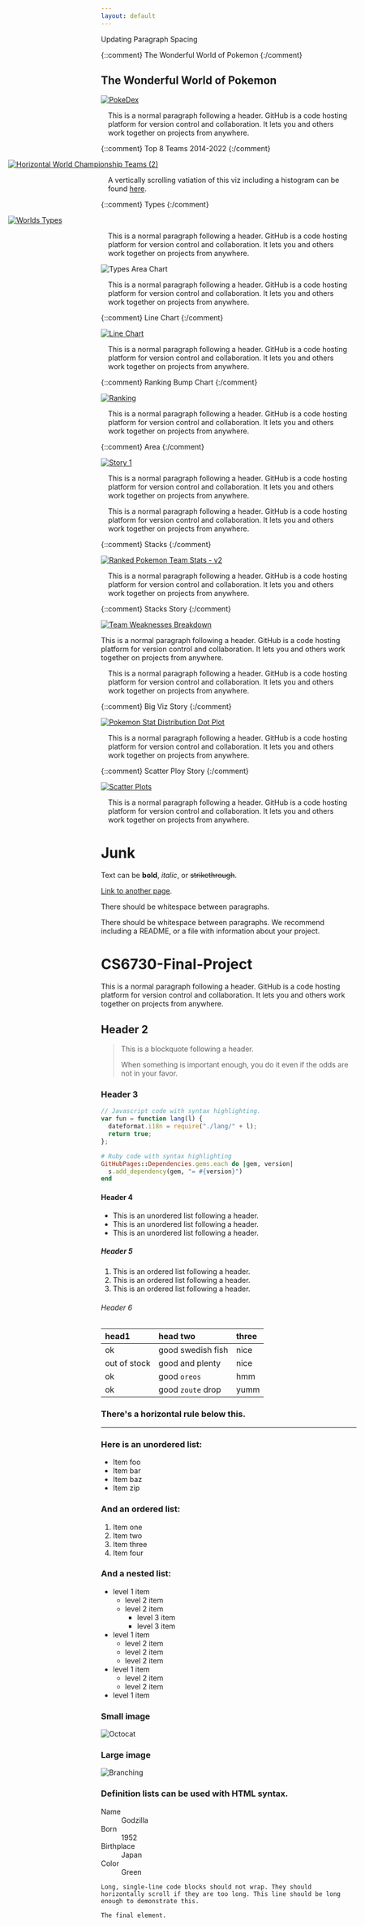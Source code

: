 ```yaml
---
layout: default
---
```


Updating Paragraph Spacing

{::comment}
The Wonderful World of Pokemon
{:/comment}

## The Wonderful World of Pokemon

<div class='tableauPlaceholder' id='viz1701865356282' style='position: relative'>
   <noscript>
      <a href='#'>
         <img alt='PokeDex ' src='https:&#47;&#47;public.tableau.com&#47;static&#47;images&#47;Po&#47;Pokemon_17014658048490&#47;PokeDex&#47;1_rss.png' style='border: none' />
      </a>
   </noscript>
   <object class='tableauViz'  style='display:none;'>
      <param name='host_url' value='https%3A%2F%2Fpublic.tableau.com%2F' />
      <param name='embed_code_version' value='3' />
      <param name='site_root' value='' />
      <param name='name' value='Pokemon_17014658048490&#47;PokeDex' />
      <param name='tabs' value='no' />
      <param name='toolbar' value='yes' />
      <param name='static_image' value='https:&#47;&#47;public.tableau.com&#47;static&#47;images&#47;Po&#47;Pokemon_17014658048490&#47;PokeDex&#47;1.png' />
      <param name='animate_transition' value='yes' />
      <param name='display_static_image' value='yes' />
      <param name='display_spinner' value='yes' />
      <param name='display_overlay' value='yes' />
      <param name='display_count' value='yes' />
      <param name='language' value='en-US' />
      <param name='filter' value='publish=yes' />
   </object>
</div>
<script type='text/javascript'>
   var divElement = document.getElementById('viz1701865356282');
   var vizElement = divElement.getElementsByTagName('object')[0];
   if ( divElement.offsetWidth > 800 ) { vizElement.style.width='1000px';vizElement.style.height='827px';} else if ( divElement.offsetWidth > 500 ) { vizElement.style.width='1000px';vizElement.style.height='827px';} else { vizElement.style.width='100%';vizElement.style.height='727px';}
    var scriptElement = document.createElement('script');
   scriptElement.src = 'https://public.tableau.com/javascripts/api/viz_v1.js';
   vizElement.parentNode.insertBefore(scriptElement, vizElement);
</script>

<p style='margin: 1em'>
   This is a normal paragraph following a header. GitHub is a code hosting platform for version control and collaboration. It lets you and others work together on projects from anywhere.
</p>



{::comment}
Top 8 Teams 2014-2022
{:/comment}

<div class='tableauPlaceholder' id='viz1701876271285' style='position: relative; margin-left: -183px'>
   <noscript>
      <a href='#'>
         <img alt='Horizontal World Championship Teams (2) ' src='https:&#47;&#47;public.tableau.com&#47;static&#47;images&#47;Po&#47;Pokemon_17014658048490&#47;HorizontalWorldChampionshipTeams2&#47;1_rss.png' style='border: none' />
      </a>
   </noscript>
   <object class='tableauViz'  style='display:none;'>
      <param name='host_url' value='https%3A%2F%2Fpublic.tableau.com%2F' />
      <param name='embed_code_version' value='3' />
      <param name='site_root' value='' />
      <param name='name' value='Pokemon_17014658048490&#47;HorizontalWorldChampionshipTeams2' />
      <param name='tabs' value='no' />
      <param name='toolbar' value='yes' />
      <param name='static_image' value='https:&#47;&#47;public.tableau.com&#47;static&#47;images&#47;Po&#47;Pokemon_17014658048490&#47;HorizontalWorldChampionshipTeams2&#47;1.png' />
      <param name='animate_transition' value='yes' />
      <param name='display_static_image' value='yes' />
      <param name='display_spinner' value='yes' />
      <param name='display_overlay' value='yes' />
      <param name='display_count' value='yes' />
      <param name='language' value='en-US' />
      <param name='filter' value='publish=yes' />
   </object>
</div>
<script type='text/javascript'>
   var divElement = document.getElementById('viz1701876271285');
   var vizElement = divElement.getElementsByTagName('object')[0];
   if ( divElement.offsetWidth > 800 ) { vizElement.style.width='1366px';vizElement.style.height='795px';} else if ( divElement.offsetWidth > 500 ) { vizElement.style.width='1366px';vizElement.style.height='795px';} else { vizElement.style.width='100%';vizElement.style.height='727px';}
   var scriptElement = document.createElement('script');
   scriptElement.src = 'https://public.tableau.com/javascripts/api/viz_v1.js';
   vizElement.parentNode.insertBefore(scriptElement, vizElement);
</script>

<p style='margin: 1em'>
   A vertically scrolling vatiation of this viz including a histogram can be found <a href='https://public.tableau.com/views/Pokemon_17014658048490/WorldChampionshipTeams' target='_blank'>here</a>.      
</p>


{::comment}
Types
{:/comment}

<div class='tableauPlaceholder' id='viz1701874866052' style='position: relative; margin-left: -183px'>
   <noscript>
      <a href='#'>
         <img alt='Worlds Types ' src='https:&#47;&#47;public.tableau.com&#47;static&#47;images&#47;Po&#47;Pokemon_17014658048490&#47;WorldsTypes&#47;1_rss.png' style='border: none' />
      </a>
   </noscript>
   <object class='tableauViz'  style='display:none;'>
      <param name='host_url' value='https%3A%2F%2Fpublic.tableau.com%2F' />
      <param name='embed_code_version' value='3' />
      <param name='site_root' value='' />
      <param name='name' value='Pokemon_17014658048490&#47;WorldsTypes' />
      <param name='tabs' value='no' />
      <param name='toolbar' value='yes' />
      <param name='static_image' value='https:&#47;&#47;public.tableau.com&#47;static&#47;images&#47;Po&#47;Pokemon_17014658048490&#47;WorldsTypes&#47;1.png' />
      <param name='animate_transition' value='yes' />
      <param name='display_static_image' value='yes' />
      <param name='display_spinner' value='yes' />
      <param name='display_overlay' value='yes' />
      <param name='display_count' value='yes' />
      <param name='language' value='en-US' />
      <param name='filter' value='publish=yes' />
   </object>
</div>
<script type='text/javascript'>
   var divElement = document.getElementById('viz1701874866052');
   var vizElement = divElement.getElementsByTagName('object')[0];
   if ( divElement.offsetWidth > 800 ) { vizElement.style.width='1366px';vizElement.style.height='795px';} else if ( divElement.offsetWidth > 500 ) { vizElement.style.width='1366px';vizElement.style.height='795px';} else { vizElement.style.width='100%';vizElement.style.height='727px';}
   var scriptElement = document.createElement('script');
   scriptElement.src = 'https://public.tableau.com/javascripts/api/viz_v1.js';
   vizElement.parentNode.insertBefore(scriptElement, vizElement);
</script>

<p style='margin: 1em'>
   This is a normal paragraph following a header. GitHub is a code hosting platform for version control and collaboration. It lets you and others work together on projects from anywhere.
</p>



<img src="./assets/type_popularity_area.png?raw=true" alt="Types Area Chart" title="Types Area Chart" style='display: block; margin: auto;'>


<p style='margin: 1em'>
   This is a normal paragraph following a header. GitHub is a code hosting platform for version control and collaboration. It lets you and others work together on projects from anywhere.
</p>



{::comment}
Line Chart
{:/comment}

<div class='tableauPlaceholder' id='viz1701786617025' style='position: relative'>
   <noscript>
     <a href='#'>
       <img alt='Line Chart ' src='https:&#47;&#47;public.tableau.com&#47;static&#47;images&#47;Li&#47;Line_17017455809800&#47;Linechart&#47;1_rss.png' style='border: none' />
     </a>
   </noscript>
   <object class='tableauViz'  style='display:none;'>
      <param name='host_url' value='https%3A%2F%2Fpublic.tableau.com%2F' />
      <param name='embed_code_version' value='3' />
      <param name='site_root' value='' />
      <param name='name' value='Line_17017455809800&#47;Linechart' />
      <param name='tabs' value='no' />
      <param name='toolbar' value='yes' />
      <param name='static_image' value='https:&#47;&#47;public.tableau.com&#47;static&#47;images&#47;Li&#47;Line_17017455809800&#47;Linechart&#47;1.png' />
      <param name='animate_transition' value='yes' />
      <param name='display_static_image' value='yes' />
      <param name='display_spinner' value='yes' />
      <param name='display_overlay' value='yes' />
      <param name='display_count' value='yes' />
      <param name='language' value='en-US' />
      <param name='filter' value='publish=yes' />
   </object>
</div>
<script type='text/javascript'>
  var divElement = document.getElementById('viz1701786617025');
  var vizElement = divElement.getElementsByTagName('object')[0];
  vizElement.style.width='100%';vizElement.style.height=(divElement.offsetWidth*0.75)+'px';
  var scriptElement = document.createElement('script');
  scriptElement.src = 'https://public.tableau.com/javascripts/api/viz_v1.js';
  vizElement.parentNode.insertBefore(scriptElement, vizElement);
</script>

<p style='margin: 1em'>
   This is a normal paragraph following a header. GitHub is a code hosting platform for version control and collaboration. It lets you and others work together on projects from anywhere.
</p>



{::comment}
Ranking Bump Chart
{:/comment}

<div class='tableauPlaceholder' id='viz1701787289195' style='position: relative'>
   <noscript>
     <a href='#'>
       <img alt='Ranking ' src='https:&#47;&#47;public.tableau.com&#47;static&#47;images&#47;Ra&#47;Ranking_17017454639140&#47;Ranking&#47;1_rss.png' style='border: none' />
     </a>
   </noscript>
   <object class='tableauViz'  style='display:none;'>
      <param name='host_url' value='https%3A%2F%2Fpublic.tableau.com%2F' />
      <param name='embed_code_version' value='3' />
      <param name='site_root' value='' />
      <param name='name' value='Ranking_17017454639140&#47;Ranking' />
      <param name='tabs' value='no' />
      <param name='toolbar' value='yes' />
      <param name='static_image' value='https:&#47;&#47;public.tableau.com&#47;static&#47;images&#47;Ra&#47;Ranking_17017454639140&#47;Ranking&#47;1.png' />
      <param name='animate_transition' value='yes' />
      <param name='display_static_image' value='yes' />
      <param name='display_spinner' value='yes' />
      <param name='display_overlay' value='yes' />
      <param name='display_count' value='yes' />
      <param name='language' value='en-US' />
      <param name='filter' value='publish=yes' />
   </object>
</div>
<script type='text/javascript'>
  var divElement = document.getElementById('viz1701787289195');
  var vizElement = divElement.getElementsByTagName('object')[0];
  vizElement.style.width='100%';vizElement.style.height=(divElement.offsetWidth*0.75)+'px';
  var scriptElement = document.createElement('script');
  scriptElement.src = 'https://public.tableau.com/javascripts/api/viz_v1.js';
  vizElement.parentNode.insertBefore(scriptElement, vizElement);
</script>

<p style='margin: 1em'>
   This is a normal paragraph following a header. GitHub is a code hosting platform for version control and collaboration. It lets you and others work together on projects from anywhere.
</p>



{::comment}
Area
{:/comment}

<div class='tableauPlaceholder' id='viz1701876943655' style='position: relative'>
   <noscript><a href='#'><img alt='Story 1 ' src='https:&#47;&#47;public.tableau.com&#47;static&#47;images&#47;Ge&#47;General_Stats&#47;Story1&#47;1_rss.png' style='border: none' /></a></noscript>
   <object class='tableauViz'  style='display:none;'>
      <param name='host_url' value='https%3A%2F%2Fpublic.tableau.com%2F' />
      <param name='embed_code_version' value='3' />
      <param name='site_root' value='' />
      <param name='name' value='General_Stats&#47;Story1' />
      <param name='tabs' value='no' />
      <param name='toolbar' value='yes' />
      <param name='static_image' value='https:&#47;&#47;public.tableau.com&#47;static&#47;images&#47;Ge&#47;General_Stats&#47;Story1&#47;1.png' />
      <param name='animate_transition' value='yes' />
      <param name='display_static_image' value='yes' />
      <param name='display_spinner' value='yes' />
      <param name='display_overlay' value='yes' />
      <param name='display_count' value='yes' />
      <param name='language' value='en-US' />
      <param name='filter' value='publish=yes' />
   </object>
</div>
<script type='text/javascript'>                    
   var divElement = document.getElementById('viz1701876943655');                    
   var vizElement = divElement.getElementsByTagName('object')[0];                    
   vizElement.style.width='1016px';vizElement.style.height='991px';                    
   var scriptElement = document.createElement('script');                    
   scriptElement.src = 'https://public.tableau.com/javascripts/api/viz_v1.js';                    vizElement.parentNode.insertBefore(scriptElement, vizElement);                
</script>

<p style='margin: 1em'>
   This is a normal paragraph following a header. GitHub is a code hosting platform for version control and collaboration. It lets you and others work together on projects from anywhere.
</p>

<p style='margin: 1em'>
   This is a normal paragraph following a header. GitHub is a code hosting platform for version control and collaboration. It lets you and others work together on projects from anywhere.
</p>



{::comment}
Stacks
{:/comment}

<div class='tableauPlaceholder' id='viz1701737833922' style='position: relative'>
  <noscript>
    <a href='#'>
      <img alt='Ranked Pokemon Team Stats - v2 ' src='https:&#47;&#47;public.tableau.com&#47;static&#47;images&#47;Po&#47;PokemonTournieBarCharts&#47;2014-2022TeamStatsTournament2&#47;1_rss.png' style='border: none' />
    </a>
  </noscript>
  <object class='tableauViz'  style='display:none;'>
    <param name='host_url' value='https%3A%2F%2Fpublic.tableau.com%2F' />
    <param name='embed_code_version' value='3' />
    <param name='site_root' value='' />
    <param name='name' value='PokemonTournieBarCharts&#47;2014-2022TeamStatsTournament2' />
    <param name='tabs' value='no' />
    <param name='toolbar' value='yes' />
    <param name='static_image' value='https:&#47;&#47;public.tableau.com&#47;static&#47;images&#47;Po&#47;PokemonTournieBarCharts&#47;2014-2022TeamStatsTournament2&#47;1.png' />
    <param name='animate_transition' value='yes' />
    <param name='display_static_image' value='yes' />
    <param name='display_spinner' value='yes' />
    <param name='display_overlay' value='yes' />
    <param name='display_count' value='yes' />
    <param name='language' value='en-US' />
    <param name='filter' value='publish=yes' />
  </object>
</div>
<script type='text/javascript'>
  var divElement = document.getElementById('viz1701737833922');
  var vizElement = divElement.getElementsByTagName('object')[0];
  vizElement.style.width='100%';vizElement.style.height=(divElement.offsetWidth*0.75)+'px';
  var scriptElement = document.createElement('script');
  scriptElement.src = 'https://public.tableau.com/javascripts/api/viz_v1.js';
  vizElement.parentNode.insertBefore(scriptElement, vizElement);
</script>

<p style='margin: 1em'>
   This is a normal paragraph following a header. GitHub is a code hosting platform for version control and collaboration. It lets you and others work together on projects from anywhere.
</p>



{::comment}
Stacks Story
{:/comment}

<div class='tableauPlaceholder' id='viz1701862572364' style='position: relative'>
   <noscript>
      <a href='#'>
         <img alt='Team Weaknesses Breakdown ' src='https:&#47;&#47;public.tableau.com&#47;static&#47;images&#47;FK&#47;FKBD6TMD4&#47;1_rss.png' style='border: none' />
      </a>
   </noscript>
   <object class='tableauViz'  style='display:none;'>
      <param name='host_url' value='https%3A%2F%2Fpublic.tableau.com%2F' />
      <param name='embed_code_version' value='3' />
      <param name='path' value='shared&#47;FKBD6TMD4' />
      <param name='toolbar' value='yes' />
      <param name='static_image' value='https:&#47;&#47;public.tableau.com&#47;static&#47;images&#47;FK&#47;FKBD6TMD4&#47;1.png' />
      <param name='animate_transition' value='yes' />
      <param name='display_static_image' value='yes' />
      <param name='display_spinner' value='yes' />
      <param name='display_overlay' value='yes' />
      <param name='display_count' value='yes' />
      <param name='language' value='en-US' />
      <param name='filter' value='publish=yes' />
   </object>
</div>
<script type='text/javascript'>
   var divElement = document.getElementById('viz1701862572364');
   var vizElement = divElement.getElementsByTagName('object')[0];
   vizElement.style.width='1016px';vizElement.style.height='991px';
   var scriptElement = document.createElement('script');
   scriptElement.src = 'https://public.tableau.com/javascripts/api/viz_v1.js';
   vizElement.parentNode.insertBefore(scriptElement, vizElement);
</script>

This is a normal paragraph following a header. GitHub is a code hosting platform for version control and collaboration. It lets you and others work together on projects from anywhere.

<p style='margin: 1em'>
   This is a normal paragraph following a header. GitHub is a code hosting platform for version control and collaboration. It lets you and others work together on projects from anywhere.
</p>



{::comment}
Big Viz Story
{:/comment}

<div class='tableauPlaceholder' id='viz1701862826596' style='position: relative'>
   <noscript>
      <a href='#'>
         <img alt='Pokemon Stat Distribution Dot Plot ' src='https:&#47;&#47;public.tableau.com&#47;static&#47;images&#47;S3&#47;S33GBSPH9&#47;1_rss.png' style='border: none' />
      </a>
   </noscript>
   <object class='tableauViz'  style='display:none;'>
      <param name='host_url' value='https%3A%2F%2Fpublic.tableau.com%2F' />
      <param name='embed_code_version' value='3' />
      <param name='path' value='shared&#47;S33GBSPH9' />
      <param name='toolbar' value='yes' />
      <param name='static_image' value='https:&#47;&#47;public.tableau.com&#47;static&#47;images&#47;S3&#47;S33GBSPH9&#47;1.png' />
      <param name='animate_transition' value='yes' />
      <param name='display_static_image' value='yes' />
      <param name='display_spinner' value='yes' />
      <param name='display_overlay' value='yes' />
      <param name='display_count' value='yes' />
      <param name='language' value='en-US' />
      <param name='filter' value='publish=yes' />
   </object>
</div>
<script type='text/javascript'>
   var divElement = document.getElementById('viz1701862826596');
   var vizElement = divElement.getElementsByTagName('object')[0];
   vizElement.style.width='1016px';vizElement.style.height='991px';
   var scriptElement = document.createElement('script');
   scriptElement.src = 'https://public.tableau.com/javascripts/api/viz_v1.js';
   vizElement.parentNode.insertBefore(scriptElement, vizElement);
</script>

<p style='margin: 1em'>
   This is a normal paragraph following a header. GitHub is a code hosting platform for version control and collaboration. It lets you and others work together on projects from anywhere.
</p>



{::comment}
Scatter Ploy Story
{:/comment}

<div class='tableauPlaceholder' id='viz1701793861768' style='position: relative'>
   <noscript>
     <a href='#'>
       <img alt='Scatter Plots ' src='https:&#47;&#47;public.tableau.com&#47;static&#47;images&#47;Po&#47;Pokemon_17014658048490&#47;ScatterPlotStory&#47;1_rss.png' style='border: none' />
     </a>
   </noscript>
   <object class='tableauViz'  style='display:none;'>
      <param name='host_url' value='https%3A%2F%2Fpublic.tableau.com%2F' />
      <param name='embed_code_version' value='3' />
      <param name='site_root' value='' />
      <param name='name' value='Pokemon_17014658048490&#47;ScatterPlotStory' />
      <param name='tabs' value='no' />
      <param name='toolbar' value='yes' />
      <param name='static_image' value='https:&#47;&#47;public.tableau.com&#47;static&#47;images&#47;Po&#47;Pokemon_17014658048490&#47;ScatterPlotStory&#47;1.png' />
      <param name='animate_transition' value='yes' />
      <param name='display_static_image' value='yes' />
      <param name='display_spinner' value='yes' />
      <param name='display_overlay' value='yes' />
      <param name='display_count' value='yes' />
      <param name='language' value='en-US' />
      <param name='filter' value='publish=yes' />
   </object>
</div>
<script type='text/javascript'>
  var divElement = document.getElementById('viz1701793861768');
  var vizElement = divElement.getElementsByTagName('object')[0];
  vizElement.style.width='1000px';vizElement.style.height='1027px';
  var scriptElement = document.createElement('script');
  scriptElement.src = 'https://public.tableau.com/javascripts/api/viz_v1.js';
  vizElement.parentNode.insertBefore(scriptElement, vizElement);
</script>

<p style='margin: 1em'>
   This is a normal paragraph following a header. GitHub is a code hosting platform for version control and collaboration. It lets you and others work together on projects from anywhere.
</p>



# Junk

Text can be **bold**, _italic_, or ~~strikethrough~~.

[Link to another page](./another-page.html).

There should be whitespace between paragraphs.

There should be whitespace between paragraphs. We recommend including a README, or a file with information about your project.

# CS6730-Final-Project

This is a normal paragraph following a header. GitHub is a code hosting platform for version control and collaboration. It lets you and others work together on projects from anywhere.

## Header 2

> This is a blockquote following a header.
>
> When something is important enough, you do it even if the odds are not in your favor.

### Header 3

```js
// Javascript code with syntax highlighting.
var fun = function lang(l) {
  dateformat.i18n = require("./lang/" + l);
  return true;
};
```

```ruby
# Ruby code with syntax highlighting
GitHubPages::Dependencies.gems.each do |gem, version|
  s.add_dependency(gem, "= #{version}")
end
```


#### Header 4

- This is an unordered list following a header.
- This is an unordered list following a header.
- This is an unordered list following a header.

##### Header 5

1.  This is an ordered list following a header.
2.  This is an ordered list following a header.
3.  This is an ordered list following a header.

###### Header 6

| head1        | head two          | three |
| :----------- | :---------------- | :---- |
| ok           | good swedish fish | nice  |
| out of stock | good and plenty   | nice  |
| ok           | good `oreos`      | hmm   |
| ok           | good `zoute` drop | yumm  |

### There's a horizontal rule below this.

---

### Here is an unordered list:

- Item foo
- Item bar
- Item baz
- Item zip

### And an ordered list:

1.  Item one
1.  Item two
1.  Item three
1.  Item four

### And a nested list:

- level 1 item
  - level 2 item
  - level 2 item
    - level 3 item
    - level 3 item
- level 1 item
  - level 2 item
  - level 2 item
  - level 2 item
- level 1 item
  - level 2 item
  - level 2 item
- level 1 item

### Small image

![Octocat](https://github.githubassets.com/images/icons/emoji/octocat.png)

### Large image

![Branching](https://guides.github.com/activities/hello-world/branching.png)

### Definition lists can be used with HTML syntax.

<dl>
<dt>Name</dt>
<dd>Godzilla</dd>
<dt>Born</dt>
<dd>1952</dd>
<dt>Birthplace</dt>
<dd>Japan</dd>
<dt>Color</dt>
<dd>Green</dd>
</dl>

```
Long, single-line code blocks should not wrap. They should horizontally scroll if they are too long. This line should be long enough to demonstrate this.
```

```
The final element.
```
